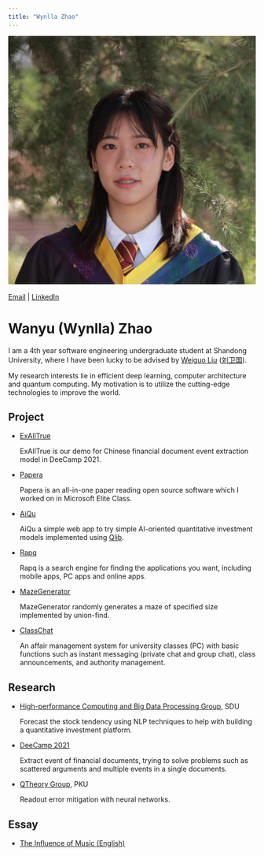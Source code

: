 ```yaml
---
title: "Wynlla Zhao"
---
```


![avatar](./wyzhao3.jpg)

[Email](mailto:wanyugogo@gmail.com) \| [LinkedIn](https://www.linkedin.com/in/wyzhao/)

# Wanyu (Wynlla) Zhao

I am a 4th year software engineering undergraduate student at Shandong University, where I have been lucky to be advised by [Weiguo Liu](http://www.en.sc.sdu.edu.cn/info/1051/1230.htm) ([刘卫国](https://faculty.sdu.edu.cn/liuweiguo1/en/index/608648/list/index.htm)).

My research interests lie in efficient deep learning, computer architecture and quantum computing. My motivation is to utilize the cutting-edge technologies to improve the world. 

## Project
- [ExAllTrue](https://exalltrue.github.io/eedc4/)
  
  ExAllTrue is our demo for Chinese financial document event extraction model in DeeCamp 2021.
  

- [Papera](https://github.com/paperadar)

  Papera is an all-in-one paper reading open source software which I worked on in Microsoft Elite Class.
  
  
- [AiQu](http://118.31.7.210/aiqu) 

  AiQu a simple web app to try simple AI-oriented quantitative investment models implemented using [Qlib](https://github.com/microsoft/qlib).


- [Rapq](https://github.com/wy-go/Rapq)

  Rapq is a search engine for finding the applications you want, including mobile apps, PC apps and online apps.


- [MazeGenerator](https://github.com/wy-go/MazeGenerator)

  MazeGenerator randomly generates a maze of specified size implemented by union-find.
  
  
- [ClassChat](https://github.com/wy-go/ClassChat)

  An affair management system for university classes (PC) with basic functions such as instant messaging (private chat and group chat), class announcements, and authority management.



## Research

- [High-performance Computing and Big Data Processing Group](https://www.sc.sdu.edu.cn/info/1011/1002.htm), SDU

  Forecast the stock tendency using NLP techniques to help with building a quantitative investment platform.

- [DeeCamp 2021](https://deecamp.com/#/home)

  Extract event of financial documents, trying to solve problems such as scattered arguments and multiple events in a single documents.

- [QTheory Group](http://cfcs.pku.edu.cn/english/people/faculty/xiaoyuan/index.htm), PKU

  Readout error mitigation with neural networks.
  

## Essay

- [The Influence of Music (English)](https://drive.google.com/file/d/1dKUXeIqX75Y9yWAdef0moNYm0CAfDTKB/view?usp=sharing)
